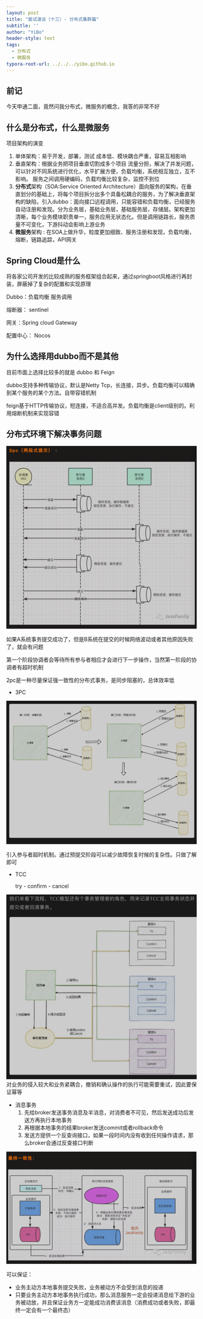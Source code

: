 ```yaml
---
layout: post
title: "面试漫谈（十三）- 分布式集群篇"
subtitle: ''
author: "YiBo"
header-style: text
tags:
  - 分布式
  - 微服务
typora-root-url: ../../../yibo.github.io
---
```






## 前记

今天申通二面，竟然问我分布式，微服务的概念，我答的非常不好



## 什么是分布式，什么是微服务

项目架构的演变

1. 单体架构：易于开发，部署，测试 成本低、模块耦合严重，容易互相影响
2. 垂直架构：根据业务把项目垂直切割成多个项目 流量分担，解决了并发问题，可以针对不同系统进行优化，水平扩展方便，负载均衡，系统相互独立，互不影响。    服务之间调用硬编码，负载均衡比较复杂，监控不到位
3. **分布式**架构（SOA:Service Oriented Architecture）面向服务的架构，在垂直划分的基础上，将每个项目拆分出多个具备松耦合的服务，为了解决垂直架构的缺陷，引入dubbo：面向接口远程调用，只能容错和负载均衡，已经服务自动注册和发现。分为业务层，基础业务层，基础服务层，存储层。架构更加清晰，每个业务模块职责单一，服务应用无状态化。但是调用链路长，服务质量不可变化，下游抖动会影响上游业务
4. **微服务**架构 : 在SOA上做升华，粒度更加细致、服务注册和发现，负载均衡，熔断，链路追踪，API网关



## Spring Cloud是什么

将各家公司开发的比较成熟的服务框架组合起来，通过springboot风格进行再封装，屏蔽掉了复杂的配置和实现原理

Dubbo：负载均衡 服务调用

熔断器： sentinel

网关：Spring cloud Gateway

配置中心： Nocos





## 为什么选择用dubbo而不是其他

目前市面上选择比较多的就是 dubbo 和 Feign

dubbo支持多种传输协议，默认是Netty Tcp，长连接，异步。负载均衡可以精确到某个服务的某个方法。自带容错机制

feign基于HTTP传输协议，短连接，不适合高并发。负载均衡是client级别的。利用熔断机制来实现容错



## 分布式环境下解决事务问题

![image-20210104124837918](/img/in-post/2021-01/image-20210104124837918.png)

如果A系统事务提交成功了，但是B系统在提交的时候网络波动或者其他原因失败了，就会有问题

第一个阶段协调者会等待所有参与者相应才会进行下一步操作，当然第一阶段的协调者有超时机制

2pc是一种尽量保证强一致性的分布式事务，是同步阻塞的，总体效率低



- 3PC

![image-20210104130539511](/img/in-post/2021-01/image-20210104130539511.png)

引入参与者超时机制。通过预提交阶段可以减少故障恢复时候的复杂性。只做了解即可



- TCC

  try - confirm - cancel

![image-20210104131046674](/img/in-post/2021-01/image-20210104131046674.png)
对业务的侵入较大和业务紧耦合，撤销和确认操作的执行可能需要重试，因此要保证幂等



- 消息事务
  1. 先给broker发送事务消息及半消息，对消费者不可见，然后发送成功后发送方再执行本地事务
  2. 再根据本地事务的结果broker发送commit或者rollback命令
  3. 发送方提供一个反查询接口，如果一段时间内没有收到任何操作请求，那么broker会通过反查接口判断

![image-20210104124931366](/img/in-post/2021-01/image-20210104124931366.png)

可以保证：

- 业务主动方本地事务提交失败，业务被动方不会受到消息的投递
- 只要业务主动方本地事务执行成功，那么消息服务一定会投递消息给下游的业务被动放，并且保证业务方一定能成功消费该消息（消费成功或者失败，即最终一定会有一个最终态）































